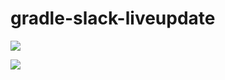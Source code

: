 gradle-slack-liveupdate
=======================

[![](https://jitpack.io/v/warlordofmars/gradle-slack-liveupdate.svg)](https://jitpack.io/#warlordofmars/gradle-slack-liveupdate)

![](https://imgur.com/gDCM6FW.gif)
